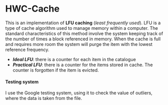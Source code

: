 # HWC-Cache
This is an implementation of **LFU caching** (*least frequently used*). LFU is a type of cache algorithm used to manage memory within a computer. The standard characteristics of this method involve the system keeping track of the number of times a block referenced in memory. When the cache is full and requires more room the system will purge the item with the lowest reference frequency.

- ***Ideal LFU***: there is a counter for each item in the catalogue
- ***Practical LFU***: there is a counter for the items stored in cache. The counter is forgotten if the item is evicted.

#### Testing system
I use the Google testing system, using it to check the value of outliers, where the data is taken from the file.
